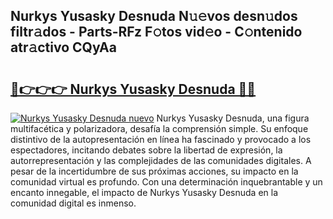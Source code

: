 ## Nurkys Yusasky Desnuda N𝚞𝚎vos desn𝚞dos filtr𝚊dos - Parts-RFz F𝚘tos vid𝚎o - C𝚘ntenido atr𝚊ctivo CQyAa

# <h2><a href="http://mb8zic.tromn.icu/?c=Nurkys+Yusasky+Desnuda">🔗👉👉👉 Nurkys Yusasky Desnuda 🔗🔗</a></h2>

[![Nurkys Yusasky Desnuda nuevo](https://i.imgur.com/pEAQMta.gif)](http://mb8zic.tromn.icu/?c=Nurkys+Yusasky+Desnuda)
Nurkys Yusasky Desnuda, una figura multifacética y polarizadora, desafía la comprensión simple. Su enfoque distintivo de la autopresentación en línea ha fascinado y provocado a los espectadores, incitando debates sobre la libertad de expresión, la autorrepresentación y las complejidades de las comunidades digitales. A pesar de la incertidumbre de sus próximas acciones, su impacto en la comunidad virtual es profundo. Con una determinación inquebrantable y un encanto innegable, el impacto de Nurkys Yusasky Desnuda en la comunidad digital es inmenso.
